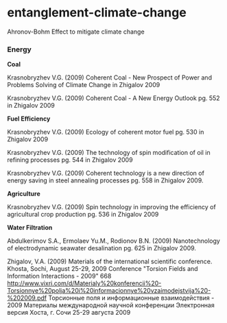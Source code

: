 # entanglement-climate-change
Ahronov-Bohm Effect to mitigate climate change

<h3>Energy</h3>




<b>Coal</b>

Krasnobryzhev V.G. (2009) Coherent Сoal - New Prospect of Power and Problems Solving of Climate Change in Zhigalov 2009

Krasnobryzhev V.G. (2009) Coherent Coal - A New Energy Outlook pg. 552 in Zhigalov 2009


<b>Fuel Efficiency</b>

Krasnobryzhev V.G. (2009) Ecology of coherent motor fuel pg. 530 in Zhigalov 2009

Krasnobryzhev V.G. (2009) The technology of spin modification of oil in refining processes pg. 544 in Zhigalov 2009

Krasnobryzhev V.G. (2009) Coherent technology is a new direction of energy saving in steel annealing processes pg. 558 in Zhigalov 2009.



<b>Agriculture</b>

Krasnobryzhev V.G. (2009) Spin technology in improving the efficiency of agricultural crop production  pg. 536 in Zhigalov 2009




<b>Water Filtration</b>

Abdulkerimov S.A., Ermolaev Yu.M.,  Rodionov B.N. (2009) Nanotechnology of electrodynamic seawater desalination pg. 625 in Zhigalov 2009.



Zhigalov, V.A. (2009) Materials of the international scientific conference. Khosta, Sochi, August 25-29, 2009 Conference "Torsion Fields and Information Interactions - 2009" 668
http://www.vixri.com/d/Materialy%20konferencii%20-Torsionnye%20polja%20i%20informacionnye%20vzaimodejstvija%20-%202009.pdf
Торсионные поля и информационные взаимодействия - 2009 Материалы международной научной конференции Электронная версия Хоста, г. Сочи 25-29 августа 2009



